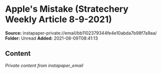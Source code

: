 # Apple's Mistake (Stratechery Weekly Article 8-9-2021)

**Source:** instapaper-private://email/bb1102379344fe4e10abda7b98f7a9aa/
**Folder:** Unread
**Added:** 2021-08-09T08:41:13




## Content
*Private content from instapaper_email*
